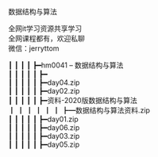 数据结构与算法

全网it学习资源共享学习<br>全网课程都有，欢迎私聊<br>微信：jerryttom<br>

┃ ┃ ┃ ┃ ┣━hm0041 – 数据结构与算法<br> ┃ ┃ ┃ ┃ ┃ ┣━<br> ┃ ┃ ┃ ┃ ┃ ┣━day04.zip<br> ┃ ┃ ┃ ┃ ┃ ┣━day02.zip<br> ┃ ┃ ┃ ┃ ┃ ┣━资料-2020版数据结构与算法<br> ┃ ┃ ┃ ┃ ┃ ┃ ┣━数据结构与算法资料.zip<br> ┃ ┃ ┃ ┃ ┃ ┣━day01.zip<br> ┃ ┃ ┃ ┃ ┃ ┣━day06.zip<br> ┃ ┃ ┃ ┃ ┃ ┣━day03.zip<br> ┃ ┃ ┃ ┃ ┃ ┣━day05.zip